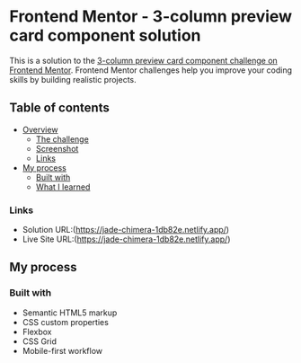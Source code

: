 # Frontend Mentor - 3-column preview card component solution

This is a solution to the [3-column preview card component challenge on Frontend Mentor](https://www.frontendmentor.io/challenges/3column-preview-card-component-pH92eAR2-). Frontend Mentor challenges help you improve your coding skills by building realistic projects. 

## Table of contents

- [Overview](#overview)
  - [The challenge](#the-challenge)
  - [Screenshot](#screenshot)
  - [Links](#links)
- [My process](#my-process)
  - [Built with](#built-with)
  - [What I learned](#what-i-learned)


### Links

- Solution URL:(https://jade-chimera-1db82e.netlify.app/)
- Live Site URL:(https://jade-chimera-1db82e.netlify.app/)

## My process

### Built with

- Semantic HTML5 markup
- CSS custom properties
- Flexbox
- CSS Grid
- Mobile-first workflow
